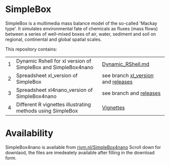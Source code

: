 # SimpleBox

SimpleBox is a multimedia mass balance model of the so-called 'Mackay type'. It simulates environmental fate of chemicals as fluxes (mass flows) between a series of well-mixed boxes of air, water, sediment and soil on regional, continental and global spatial scales.

This repository contains:

|     |                                                               |                                                                                                                                                 |
|-----|---------------------------------------------------------------|-------------------------------------------------------------------------------------------------------------------------------------------------|
| 1   | Dynamic Rshell for xl version of SimpleBox and SimpleBox4nano | [Dynamic_RShell.md](Dynamic_RShell.md)                                                                                                          |
| 2   | Spreadsheet xl_version of SimpleBox                           | see branch [xl_version](https://github.com/rivm-syso/SimpleBox/tree/xl_version) and [releases](https://github.com/rivm-syso/SimpleBox/releases) |
| 3   | Spreadsheet xl4nano_version of SimpleBox4nano                 | see branch and [releases](https://github.com/rivm-syso/SimpleBox/releases)                                                                      |
| 4   | Different R vignettes illustrating methods using SimpleBox    | [Vignettes](vignettes/README.md)                                                                                                                |

# Availability

SimpleBox4nano is available from [rivm.nl/SimpleBox4nano](https://www.rivm.nl/en/soil-and-water/simplebox4nano) Scroll down for downlaod, the files are imedeately available after filling in the download form.
